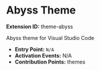 # Abyss Theme

**Extension ID:** theme-abyss

Abyss theme for Visual Studio Code

* **Entry Point:** `N/A`
* **Activation Events:** N/A
* **Contribution Points:** themes
